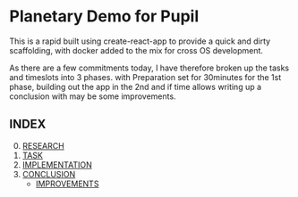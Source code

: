 # Planetary Demo for Pupil

This is a rapid built using create-react-app to provide a quick and dirty scaffolding, with docker added to the mix for cross OS development.

As there are a few commitments today, I have therefore broken up the tasks and timeslots into 3 phases. with Preparation set for 30minutes for the 1st phase, building out the app in the 2nd and if time allows writing up a conclusion with may be some improvements.

## INDEX

00. [RESEARCH](./docs/00.0_RESEARCH.md)
01. [TASK](./docs/01.0_TASK.md)
02. [IMPLEMENTATION](./docs/02.0_IMPLEMENTATION.md)
03. [CONCLUSION](./docs/03.0_CONCLUSION.md)
    - [IMPROVEMENTS](./docs/03.1_IMPROVEMENTS.md)